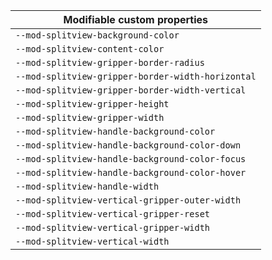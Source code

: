 | Modifiable custom properties                      |
| ------------------------------------------------- |
| `--mod-splitview-background-color`                |
| `--mod-splitview-content-color`                   |
| `--mod-splitview-gripper-border-radius`           |
| `--mod-splitview-gripper-border-width-horizontal` |
| `--mod-splitview-gripper-border-width-vertical`   |
| `--mod-splitview-gripper-height`                  |
| `--mod-splitview-gripper-width`                   |
| `--mod-splitview-handle-background-color`         |
| `--mod-splitview-handle-background-color-down`    |
| `--mod-splitview-handle-background-color-focus`   |
| `--mod-splitview-handle-background-color-hover`   |
| `--mod-splitview-handle-width`                    |
| `--mod-splitview-vertical-gripper-outer-width`    |
| `--mod-splitview-vertical-gripper-reset`          |
| `--mod-splitview-vertical-gripper-width`          |
| `--mod-splitview-vertical-width`                  |
